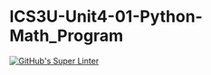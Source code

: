 # ICS3U-Unit4-01-Python-Math_Program

[![GitHub's Super Linter](https://github.com/Igor-Zhelezniak-1/ICS3U-Unit4-01-Python-Math_Program/workflows/GitHub's%20Super%20Linter/badge.svg)](https://github.com/Igor-Zhelezniak-1/ICS3U-Unit4-01-Python-Math_Program/actions)
